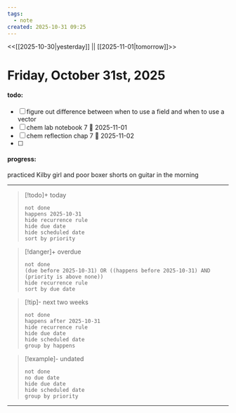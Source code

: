 ```yaml
---
tags:
  - note
created: 2025-10-31 09:25
---
```

<<[[2025-10-30|yesterday]] || [[2025-11-01|tomorrow]]>>
# Friday, October 31st, 2025
#### todo: 
- [ ] figure out difference between when to use a field and when to use a vector
- [ ] chem lab notebook 7 📅 2025-11-01 
- [ ] chem reflection chap 7 📅 2025-11-02 
- [ ] 


















#### progress:
practiced Kilby girl and poor boxer shorts on guitar in the morning


















---
> [!todo]+ today
> ```tasks
> not done
> happens 2025-10-31
> hide recurrence rule
> hide due date
> hide scheduled date
> sort by priority
> ```

> [!danger]+ overdue 
> ```tasks
> not done
> (due before 2025-10-31) OR ((happens before 2025-10-31) AND (priority is above none))
> hide recurrence rule
> sort by due date
> ```

> [!tip]- next two weeks
> ```tasks
> not done
> happens after 2025-10-31
> hide recurrence rule
> hide due date
> hide scheduled date
> group by happens
> ```

> [!example]- undated
> ```tasks
> not done
> no due date
> hide due date
> hide scheduled date
> group by priority
> ```

---









